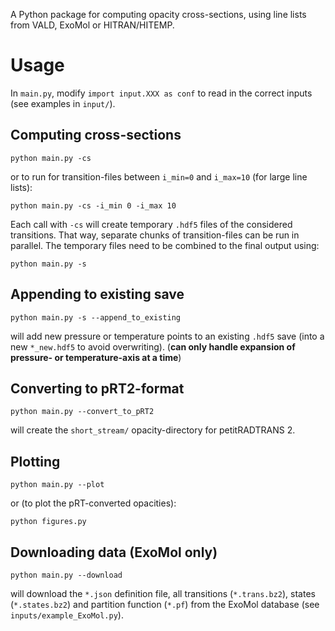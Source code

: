 A Python package for computing opacity cross-sections, using line lists from VALD, ExoMol or HITRAN/HITEMP. 

# Usage
In `main.py`, modify `import input.XXX as conf` to read in the correct inputs (see examples in `input/`).

## Computing cross-sections
```
python main.py -cs
```
or to run for transition-files between `i_min=0` and `i_max=10` (for large line lists):
```
python main.py -cs -i_min 0 -i_max 10
```
Each call with `-cs` will create temporary `.hdf5` files of the considered transitions. That way, separate chunks of transition-files can be run in parallel. The temporary files need to be combined to the final output using:
```
python main.py -s
```

## Appending to existing save
```
python main.py -s --append_to_existing
```
will add new pressure or temperature points to an existing `.hdf5` save (into a new `*_new.hdf5` to avoid overwriting). (**can only handle expansion of pressure- or temperature-axis at a time**)

## Converting to pRT2-format
```
python main.py --convert_to_pRT2
```
will create the `short_stream/` opacity-directory for petitRADTRANS 2. 

## Plotting
```
python main.py --plot
```
or (to plot the pRT-converted opacities):
```
python figures.py
```

## Downloading data (ExoMol only)
```
python main.py --download
```
will download the `*.json` definition file, all transitions (`*.trans.bz2`), states (`*.states.bz2`) and partition function (`*.pf`) from the ExoMol database (see `inputs/example_ExoMol.py`). 